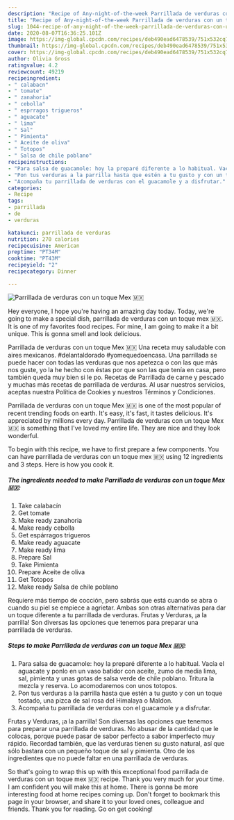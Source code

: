 ```yaml
---
description: "Recipe of Any-night-of-the-week Parrillada de verduras con un toque Mex 🇲🇽"
title: "Recipe of Any-night-of-the-week Parrillada de verduras con un toque Mex 🇲🇽"
slug: 1044-recipe-of-any-night-of-the-week-parrillada-de-verduras-con-un-toque-mex
date: 2020-08-07T16:36:25.101Z
image: https://img-global.cpcdn.com/recipes/deb490ead6478539/751x532cq70/parrillada-de-verduras-con-un-toque-mex-🇲🇽-foto-principal.jpg
thumbnail: https://img-global.cpcdn.com/recipes/deb490ead6478539/751x532cq70/parrillada-de-verduras-con-un-toque-mex-🇲🇽-foto-principal.jpg
cover: https://img-global.cpcdn.com/recipes/deb490ead6478539/751x532cq70/parrillada-de-verduras-con-un-toque-mex-🇲🇽-foto-principal.jpg
author: Olivia Gross
ratingvalue: 4.2
reviewcount: 49219
recipeingredient:
- " calabacn"
- " tomate"
- " zanahoria"
- " cebolla"
- " esprragos trigueros"
- " aguacate"
- " lima"
- " Sal"
- " Pimienta"
- " Aceite de oliva"
- " Totopos"
- " Salsa de chile poblano"
recipeinstructions:
- "Para salsa de guacamole: hoy la preparé diferente a lo habitual. Vacía el aguacate y ponlo en un vaso batidor con aceite, zumo de media lima, sal, pimienta y unas gotas de salsa verde de chile poblano. Tritura la mezcla y reserva. Lo acomodaremos con unos totopos."
- "Pon tus verduras a la parrilla hasta que estén a tu gusto y con un toque tostado, una pizca de sal rosa del Himalaya o Maldon."
- "Acompaña tu parrillada de verduras con el guacamole y a disfrutar."
categories:
- Recipe
tags:
- parrillada
- de
- verduras

katakunci: parrillada de verduras 
nutrition: 270 calories
recipecuisine: American
preptime: "PT34M"
cooktime: "PT43M"
recipeyield: "2"
recipecategory: Dinner

---
```



![Parrillada de verduras con un toque Mex 🇲🇽](https://img-global.cpcdn.com/recipes/deb490ead6478539/751x532cq70/parrillada-de-verduras-con-un-toque-mex-🇲🇽-foto-principal.jpg)

Hey everyone, I hope you're having an amazing day today. Today, we're going to make a special dish, parrillada de verduras con un toque mex 🇲🇽. It is one of my favorites food recipes. For mine, I am going to make it a bit unique. This is gonna smell and look delicious.

Parrillada de verduras con un toque Mex 🇲🇽 Una receta muy saludable con aires mexicanos. #delantaldorado #yomequedoencasa. Una parrillada se puede hacer con todas las verduras que nos apetezca o con las que más nos guste, yo la he hecho con éstas por que son las que tenía en casa, pero también queda muy bien si le po. Recetas de Parrillada de carne y pescado y muchas más recetas de parrillada de verduras. Al usar nuestros servicios, aceptas nuestra Política de Cookies y nuestros Términos y Condiciones.

Parrillada de verduras con un toque Mex 🇲🇽 is one of the most popular of recent trending foods on earth. It's easy, it's fast, it tastes delicious. It's appreciated by millions every day. Parrillada de verduras con un toque Mex 🇲🇽 is something that I've loved my entire life. They are nice and they look wonderful.


To begin with this recipe, we have to first prepare a few components. You can have parrillada de verduras con un toque mex 🇲🇽 using 12 ingredients and 3 steps. Here is how you cook it.

<!--inarticleads1-->

##### The ingredients needed to make Parrillada de verduras con un toque Mex 🇲🇽:

1. Take  calabacín
1. Get  tomate
1. Make ready  zanahoria
1. Make ready  cebolla
1. Get  espárragos trigueros
1. Make ready  aguacate
1. Make ready  lima
1. Prepare  Sal
1. Take  Pimienta
1. Prepare  Aceite de oliva
1. Get  Totopos
1. Make ready  Salsa de chile poblano


Requiere más tiempo de cocción, pero sabrás que está cuando se abra o cuando su piel se empiece a agrietar. Ambas son otras alternativas para dar un toque diferente a tu parrillada de verduras. Frutas y Verduras, ¡a la parrilla! Son diversas las opciones que tenemos para preparar una parrillada de verduras. 

<!--inarticleads2-->

##### Steps to make Parrillada de verduras con un toque Mex 🇲🇽:

1. Para salsa de guacamole: hoy la preparé diferente a lo habitual. Vacía el aguacate y ponlo en un vaso batidor con aceite, zumo de media lima, sal, pimienta y unas gotas de salsa verde de chile poblano. Tritura la mezcla y reserva. Lo acomodaremos con unos totopos.
1. Pon tus verduras a la parrilla hasta que estén a tu gusto y con un toque tostado, una pizca de sal rosa del Himalaya o Maldon.
1. Acompaña tu parrillada de verduras con el guacamole y a disfrutar.


Frutas y Verduras, ¡a la parrilla! Son diversas las opciones que tenemos para preparar una parrillada de verduras. No abusar de la cantidad que le colocas, porque puede pasar de sabor perfecto a sabor imperfecto muy rápido. Recordad también, que las verduras tienen su gusto natural, así que sólo bastara con un pequeño toque de sal y pimienta. Otro de los ingredientes que no puede faltar en una parrillada de verduras. 

So that's going to wrap this up with this exceptional food parrillada de verduras con un toque mex 🇲🇽 recipe. Thank you very much for your time. I am confident you will make this at home. There is gonna be more interesting food at home recipes coming up. Don't forget to bookmark this page in your browser, and share it to your loved ones, colleague and friends. Thank you for reading. Go on get cooking!
